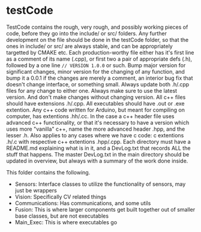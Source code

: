 # testCode

TestCode contains the rough, very rough, and possibly working pieces of code, before they go into the include/ or src/ folders. Any further development on the file should be done in the testCode folder, so that the ones in include/ or src/ are always stable, and can be appropriately targetted by CMAKE etc. 
Each production-worthy file either has it's first line as a comment of its name (.cpp), or first two a pair of appropriate defs (.h), followed by a one line `// VERSION 1.0.0` or such. Bump major version for significant changes, minor version for the changing of any function, and bump it a 0.0.1 if the changes are merely a comment, an interior bug fix that doesn't change interface, or something small. 
Always update both .h/.cpp files for any change to either one. Always make sure to use the latest version. And don't make changes without changing version. 
All c++ files should have extensions .h/.cpp. All executables should have .out or .exe extention. Any c++ code written for Arduino, but meant for compiling on computer, has extentions .hh/.cc. In the case a c++ header file uses advanced c++ functionality, or that it's necessary to have a version which uses more "vanilla" c++, name the more advanced header .hpp, and the lesser .h. Also applies to any cases where we have c code: c extentions .h/.c with respective c++ extentions .hpp/.cpp. 
Each directory must have a README.md explaining what is in it, and a DevLog.txt that records ALL the stuff that happens. The master DevLog.txt in the main directory should be updated in overview, but always with a summary of the work done inside. 

This folder contains the following. 
* Sensors: Interface classes to utilize the functionality of sensors, may just be wrappers
* Vision: Specifically CV related things
* Communications: Has communications, and some utils
* Fusion: This is where larger components get built together out of smaller base classes, but are not executables
* Main_Exec: This is where executables go
